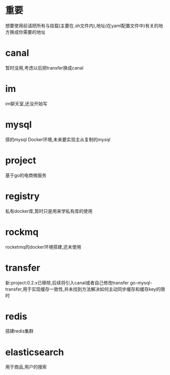 # 重要
想要使用前请把所有与挂载(主要在.sh文件内),地址(在yaml配置文件中)有关的地方换成你需要的地址

# canal
暂时没用,考虑以后把transfer换成canal
# im
im聊天室,还没开始写
# mysql
搭的mysql Docker环境,未来要实现主从复制的mysql
# project
基于go的电商微服务
# registry
私有docker库,暂时只是用来学私有库的使用
# rockmq
rocketmq的docker环境搭建,还未使用
# transfer
新:project:0.2.x已移除,后续将引入canal或者自己修改transfer
go-mysql-transfer,用于实现缓存一致性,并未找到方法解决如何主动同步缓存和缓存key的限时
# redis
搭建redis集群
# elasticsearch
用于商品,用户的搜索
